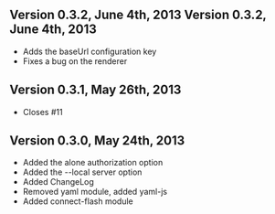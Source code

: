 Version 0.3.2, June 4th, 2013
Version 0.3.2, June 4th, 2013
-----------------------------

- Adds the baseUrl configuration key
- Fixes a bug on the renderer

Version 0.3.1, May 26th, 2013
-----------------------------

- Closes #11

Version 0.3.0, May 24th, 2013
-----------------------------

- Added the alone authorization option
- Added the --local server option
- Added ChangeLog
- Removed yaml module, added yaml-js
- Added connect-flash module
